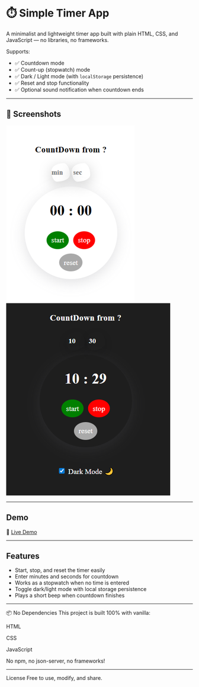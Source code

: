 # ⏱️ Simple Timer App

A minimalist and lightweight timer app built with plain HTML, CSS, and JavaScript — no libraries, no frameworks.

Supports:

- ✅ Countdown mode
- ✅ Count-up (stopwatch) mode
- ✅ Dark / Light mode (with `localStorage` persistence)
- ✅ Reset and stop functionality
- ✅ Optional sound notification when countdown ends

---

## 📸 Screenshots

![Timer Screenshot](./Assets/images/CountDown1.PNG)
![Timer Screenshot](./Assets/images/CountDown3.PNG)

---

## Demo

🔗 [Live Demo](https://aminbaniamer.github.io/countdown-Timer/)

---

## Features

- Start, stop, and reset the timer easily
- Enter minutes and seconds for countdown
- Works as a stopwatch when no time is entered
- Toggle dark/light mode with local storage persistence
- Plays a short beep when countdown finishes

---

📦 No Dependencies
This project is built 100% with vanilla:

HTML

CSS

JavaScript

No npm, no json-server, no frameworks!

---

License
Free to use, modify, and share.

